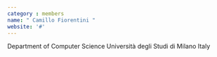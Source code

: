 ```yaml
---
category : members
name: " Camillo Fiorentini " 
website: '#'
---
```

Department of Computer Science
Università degli Studi di Milano
Italy

